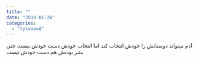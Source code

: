 ```yaml
---
title: ""
date: "2019-01-26"
categories: 
  - "tytomood"
---
```


آدم میتواند دوستانش را خودش انتخاب کند اما انتخاب خودش دست خودش نیست حتی بشر بودنش هم دست خودش نیست
